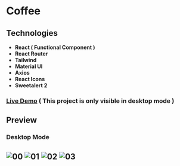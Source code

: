 # Coffee

## Technologies

- **React ( Functional Component )**
- **React Router**
- **Tailwind**
- **Material UI**
- **Axios**
- **React Icons**
- **Sweetalert 2**

### [Live Demo](https://coffee-build.netlify.app/) ( This project is only visible in desktop mode )

## Preview
### Desktop Mode
![00](https://user-images.githubusercontent.com/100797809/219783318-99fba9d2-cf4c-4e23-9e0c-b62f8c79fda9.png)
![01](https://user-images.githubusercontent.com/100797809/219783343-d5e69a36-f68d-4507-8866-d17cd38c91a1.png)
![02](https://user-images.githubusercontent.com/100797809/219783378-f3eab1a5-7709-4022-b992-bf0b14426a59.png)
![03](https://user-images.githubusercontent.com/100797809/219783424-6e39f349-d430-4411-a646-b9e2ca1879cf.png)
---
